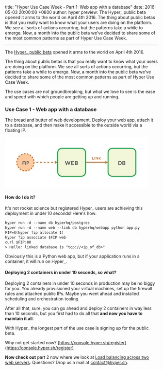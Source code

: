 title: "Hyper Use Case Week - Part 1: Web app with a database"
date: 2016-05-03 20:00:00 +0800
author: hyper
preview: The Hyper_ public beta opened it arms to the world on April 4th 2016. The thing about public betas is that you really want to know what your users are doing on the platform. We see all sorts of actions occurring, but the patterns take a while to emerge. Now, a month into the public beta we've decided to share some of the most common patterns as part of Hyper Use Case Week.

---

The [Hyper_ public beta](https://console.hyper.sh/register) opened it arms to the world on April 4th 2016.

The thing about public betas is that you really want to know what your users are doing on the platform. We see all sorts of actions occurring, but the patterns take a while to emerge. Now, a month into the public beta we've decided to share some of the most common patterns as part of Hyper Use Case Week.

The use cases are not groundbreaking, but what we love to see is the ease and speed with which people are getting up and running.

### Use Case 1 - Web app with a database

The bread and butter of web development. Deploy your web app, attach it to a database, and then make it accessible to the outside world via a floating IP.

![Web application consumes PostgreSQL via a Docker style link](images/hyper-use-case-week-part-1-web-app-with-a-database/1.png)

#### How do I do it?

It's not rocket science but registered Hyper_ users are achieving this deployment in under 10 seconds! Here's how:

``` shell
hyper run -d --name db hyperhq/postgres
hyper run -d --name web --link db hyperhq/webapp python app.py
FIP=$(hyper fip allocate 1)
hyper fip associate $FIP web
curl $FIP:80
> Hello: linked database is "tcp://<ip_of_db>"
```

Obviously this is a Python web app, but if your application runs in a container, it will run on Hyper_.

#### Deploying 2 containers in under 10 seconds, so what?

Deploying 2 containers in under 10 seconds in production may be no biggy for you. You already provisioned your virtual machines, set up the firewall rules and attached public IPs. Maybe you went ahead and installed scheduling and orchestration tooling.

After all that, sure, you can go ahead and deploy 2 containers in way less than 10 seconds, but you first had to do all that **and now you have to maintain it all**.

With Hyper_ the longest part of the use case is signing up for the public beta.

Why not get started now? [https://console.hyper.sh/register](https://console.hyper.sh/register)

**Now check out** part 2 now where we look at [Load balancing across two web servers](https://blog.hyper.sh/hyper-use-case-week-part-2-load-balancer-with-two-web-servers.html). Questions? Drop us a mail at [contact@hyper.sh](mailto:contact@hyper.sh).

